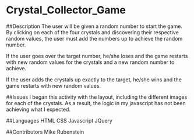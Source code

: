 # Crystal_Collector_Game
##Description
The user will be given a random number to start the game.  By clicking on each of the four crystals and discovering their respective random values, the user must add the numbers up to achieve the random number.  

If the user goes over the target number, he/she loses and the game restarts with new random values for the crystals and a new random number to achieve.

If the user adds the crystals up exactly to the target, he/she wins and the game restarts with new random values.

##Issues
I began this activity with the layout, including the different images for each of the crystals.  As a result, the logic in my javascript has not been achieving what I expected. 

##Languages
HTML
CSS
Javascript
JQuery

##Contributors
Mike Rubenstein
